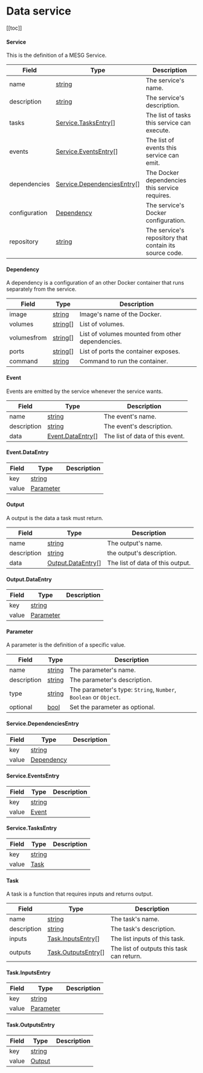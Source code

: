



# Data service
<!--
DO NOT EDIT
This file is generated using the ./scripts/build-proto.sh scripts
Please update the github.com/mesg-foundation/core/service/service.proto file
-->



[[toc]]
















#### Service
This is the definition of a MESG Service.


| Field | Type | Description |
| ----- | ---- | ----------- |
| name | [string](#string) | The service's name. |
| description | [string](#string) | The service's description. |
| tasks | [Service.TasksEntry](#service.Service.TasksEntry)[] | The list of tasks this service can execute. |
| events | [Service.EventsEntry](#service.Service.EventsEntry)[] | The list of events this service can emit. |
| dependencies | [Service.DependenciesEntry](#service.Service.DependenciesEntry)[] | The Docker dependencies this service requires. |
| configuration | [Dependency](#service.Dependency) | The service's Docker configuration. |
| repository | [string](#string) | The service's repository that contain its source code. |





















#### Dependency
A dependency is a configuration of an other Docker container that runs separately from the service.


| Field | Type | Description |
| ----- | ---- | ----------- |
| image | [string](#string) | Image's name of the Docker. |
| volumes | [string](#string)[] | List of volumes. |
| volumesfrom | [string](#string)[] | List of volumes mounted from other dependencies. |
| ports | [string](#string)[] | List of ports the container exposes. |
| command | [string](#string) | Command to run the container. |







#### Event
Events are emitted by the service whenever the service wants.


| Field | Type | Description |
| ----- | ---- | ----------- |
| name | [string](#string) | The event's name. |
| description | [string](#string) | The event's description. |
| data | [Event.DataEntry](#service.Event.DataEntry)[] | The list of data of this event. |







#### Event.DataEntry



| Field | Type | Description |
| ----- | ---- | ----------- |
| key | [string](#string) |  |
| value | [Parameter](#service.Parameter) |  |







#### Output
A output is the data a task must return.


| Field | Type | Description |
| ----- | ---- | ----------- |
| name | [string](#string) | The output's name. |
| description | [string](#string) | the output's description. |
| data | [Output.DataEntry](#service.Output.DataEntry)[] | The list of data of this output. |







#### Output.DataEntry



| Field | Type | Description |
| ----- | ---- | ----------- |
| key | [string](#string) |  |
| value | [Parameter](#service.Parameter) |  |







#### Parameter
A parameter is the definition of a specific value.


| Field | Type | Description |
| ----- | ---- | ----------- |
| name | [string](#string) | The parameter's name. |
| description | [string](#string) | The parameter's description. |
| type | [string](#string) | The parameter's type: `String`, `Number`, `Boolean` or `Object`. |
| optional | [bool](#bool) | Set the parameter as optional. |









#### Service.DependenciesEntry



| Field | Type | Description |
| ----- | ---- | ----------- |
| key | [string](#string) |  |
| value | [Dependency](#service.Dependency) |  |







#### Service.EventsEntry



| Field | Type | Description |
| ----- | ---- | ----------- |
| key | [string](#string) |  |
| value | [Event](#service.Event) |  |







#### Service.TasksEntry



| Field | Type | Description |
| ----- | ---- | ----------- |
| key | [string](#string) |  |
| value | [Task](#service.Task) |  |







#### Task
A task is a function that requires inputs and returns output.


| Field | Type | Description |
| ----- | ---- | ----------- |
| name | [string](#string) | The task's name. |
| description | [string](#string) | The task's description. |
| inputs | [Task.InputsEntry](#service.Task.InputsEntry)[] | The list inputs of this task. |
| outputs | [Task.OutputsEntry](#service.Task.OutputsEntry)[] | The list of outputs this task can return. |







#### Task.InputsEntry



| Field | Type | Description |
| ----- | ---- | ----------- |
| key | [string](#string) |  |
| value | [Parameter](#service.Parameter) |  |







#### Task.OutputsEntry



| Field | Type | Description |
| ----- | ---- | ----------- |
| key | [string](#string) |  |
| value | [Output](#service.Output) |  |






